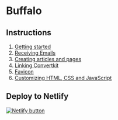# Buffalo

## Instructions

1. [Getting started](hhttps://vimeo.com/user18448152/review/413417544/a942cd44e8)
2. [Receiving Emails](https://vimeo.com/user18448152/review/413425379/9faf83a082)
3. [Creating articles and pages](https://vimeo.com/user18448152/review/413425689/0a36e652bb)
4. [Linking Convertkit](https://vimeo.com/413424903/c9c858c037)
5. [Favicon](https://vimeo.com/user18448152/review/413405359/2764176078)
6. [Customizing HTML, CSS and JavaScript](https://vimeo.com/413414766/b59c795be1)

## Deploy to Netlify

<a href="https://app.netlify.com/start/deploy?repository=https://github.com/zellwk/buffalo
">
  <img src="https://www.netlify.com/img/deploy/button.svg" alt="Netlify button" >
</a>
